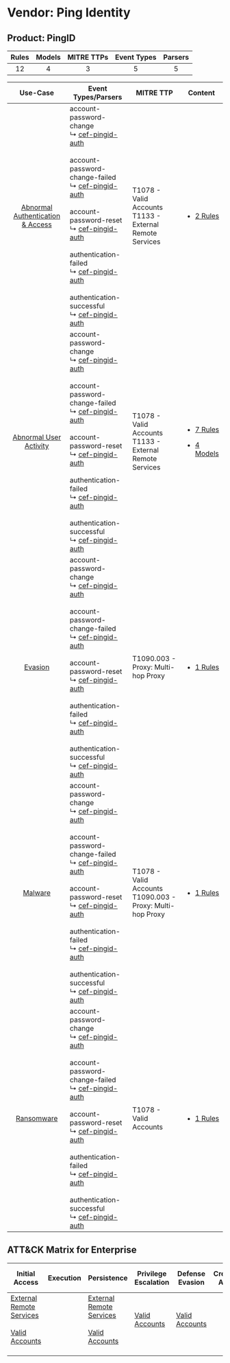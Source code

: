 Vendor: Ping Identity
=====================
Product: PingID
---------------
| Rules | Models | MITRE TTPs | Event Types | Parsers |
|:-----:|:------:|:----------:|:-----------:|:-------:|
|  12   |   4    |     3      |      5      |    5    |

|                                           Use-Case                                           | Event Types/Parsers                                                                                                                                                                                                                                                                                                                                                                                                                                                                                          | MITRE TTP                                                        | Content                                                                                                                |
|:--------------------------------------------------------------------------------------------:| ------------------------------------------------------------------------------------------------------------------------------------------------------------------------------------------------------------------------------------------------------------------------------------------------------------------------------------------------------------------------------------------------------------------------------------------------------------------------------------------------------------ | ---------------------------------------------------------------- | ---------------------------------------------------------------------------------------------------------------------- |
| [Abnormal Authentication & Access](../../../UseCases/uc_abnormal_authentication_&_access.md) |  account-password-change<br> ↳ [cef-pingid-auth](Parsers/parserContent_cef-pingid-auth.md)<br><br> account-password-change-failed<br> ↳ [cef-pingid-auth](Parsers/parserContent_cef-pingid-auth.md)<br><br> account-password-reset<br> ↳ [cef-pingid-auth](Parsers/parserContent_cef-pingid-auth.md)<br><br> authentication-failed<br> ↳ [cef-pingid-auth](Parsers/parserContent_cef-pingid-auth.md)<br><br> authentication-successful<br> ↳ [cef-pingid-auth](Parsers/parserContent_cef-pingid-auth.md)<br> | T1078 - Valid Accounts<br>T1133 - External Remote Services<br>   | [<ul><li>2 Rules</li></ul>](Rules_Models/r_m_ping_identity_pingid_Abnormal_Authentication_&_Access.md)                 |
|           [Abnormal User Activity](../../../UseCases/uc_abnormal_user_activity.md)           |  account-password-change<br> ↳ [cef-pingid-auth](Parsers/parserContent_cef-pingid-auth.md)<br><br> account-password-change-failed<br> ↳ [cef-pingid-auth](Parsers/parserContent_cef-pingid-auth.md)<br><br> account-password-reset<br> ↳ [cef-pingid-auth](Parsers/parserContent_cef-pingid-auth.md)<br><br> authentication-failed<br> ↳ [cef-pingid-auth](Parsers/parserContent_cef-pingid-auth.md)<br><br> authentication-successful<br> ↳ [cef-pingid-auth](Parsers/parserContent_cef-pingid-auth.md)<br> | T1078 - Valid Accounts<br>T1133 - External Remote Services<br>   | [<ul><li>7 Rules</li></ul><ul><li>4 Models</li></ul>](Rules_Models/r_m_ping_identity_pingid_Abnormal_User_Activity.md) |
|                          [Evasion](../../../UseCases/uc_evasion.md)                          |  account-password-change<br> ↳ [cef-pingid-auth](Parsers/parserContent_cef-pingid-auth.md)<br><br> account-password-change-failed<br> ↳ [cef-pingid-auth](Parsers/parserContent_cef-pingid-auth.md)<br><br> account-password-reset<br> ↳ [cef-pingid-auth](Parsers/parserContent_cef-pingid-auth.md)<br><br> authentication-failed<br> ↳ [cef-pingid-auth](Parsers/parserContent_cef-pingid-auth.md)<br><br> authentication-successful<br> ↳ [cef-pingid-auth](Parsers/parserContent_cef-pingid-auth.md)<br> | T1090.003 - Proxy: Multi-hop Proxy<br>                           | [<ul><li>1 Rules</li></ul>](Rules_Models/r_m_ping_identity_pingid_Evasion.md)                                          |
|                          [Malware](../../../UseCases/uc_malware.md)                          |  account-password-change<br> ↳ [cef-pingid-auth](Parsers/parserContent_cef-pingid-auth.md)<br><br> account-password-change-failed<br> ↳ [cef-pingid-auth](Parsers/parserContent_cef-pingid-auth.md)<br><br> account-password-reset<br> ↳ [cef-pingid-auth](Parsers/parserContent_cef-pingid-auth.md)<br><br> authentication-failed<br> ↳ [cef-pingid-auth](Parsers/parserContent_cef-pingid-auth.md)<br><br> authentication-successful<br> ↳ [cef-pingid-auth](Parsers/parserContent_cef-pingid-auth.md)<br> | T1078 - Valid Accounts<br>T1090.003 - Proxy: Multi-hop Proxy<br> | [<ul><li>1 Rules</li></ul>](Rules_Models/r_m_ping_identity_pingid_Malware.md)                                          |
|                       [Ransomware](../../../UseCases/uc_ransomware.md)                       |  account-password-change<br> ↳ [cef-pingid-auth](Parsers/parserContent_cef-pingid-auth.md)<br><br> account-password-change-failed<br> ↳ [cef-pingid-auth](Parsers/parserContent_cef-pingid-auth.md)<br><br> account-password-reset<br> ↳ [cef-pingid-auth](Parsers/parserContent_cef-pingid-auth.md)<br><br> authentication-failed<br> ↳ [cef-pingid-auth](Parsers/parserContent_cef-pingid-auth.md)<br><br> authentication-successful<br> ↳ [cef-pingid-auth](Parsers/parserContent_cef-pingid-auth.md)<br> | T1078 - Valid Accounts<br>                                       | [<ul><li>1 Rules</li></ul>](Rules_Models/r_m_ping_identity_pingid_Ransomware.md)                                       |

ATT&CK Matrix for Enterprise
----------------------------
| Initial Access                                                                                                                                   | Execution | Persistence                                                                                                                                      | Privilege Escalation                                                | Defense Evasion                                                     | Credential Access | Discovery | Lateral Movement | Collection | Command and Control                                                                                                                       | Exfiltration | Impact |
| ------------------------------------------------------------------------------------------------------------------------------------------------ | --------- | ------------------------------------------------------------------------------------------------------------------------------------------------ | ------------------------------------------------------------------- | ------------------------------------------------------------------- | ----------------- | --------- | ---------------- | ---------- | ----------------------------------------------------------------------------------------------------------------------------------------- | ------------ | ------ |
| [External Remote Services](https://attack.mitre.org/techniques/T1133)<br><br>[Valid Accounts](https://attack.mitre.org/techniques/T1078)<br><br> |           | [External Remote Services](https://attack.mitre.org/techniques/T1133)<br><br>[Valid Accounts](https://attack.mitre.org/techniques/T1078)<br><br> | [Valid Accounts](https://attack.mitre.org/techniques/T1078)<br><br> | [Valid Accounts](https://attack.mitre.org/techniques/T1078)<br><br> |                   |           |                  |            | [Proxy: Multi-hop Proxy](https://attack.mitre.org/techniques/T1090/003)<br><br>[Proxy](https://attack.mitre.org/techniques/T1090)<br><br> |              |        |